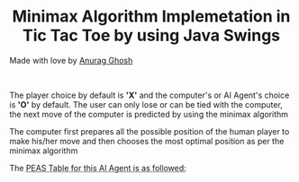 <h1 style="text-align:center;">Minimax Algorithm Implemetation in Tic Tac Toe by using Java Swings</h1>
<p> Made with love by <a href="https://www.linkedin.com/in/anurag-g-a01531198/" target="_blank">Anurag Ghosh</a></p>
</br>
<p> The player choice by default is <b>'X'</b> and the computer's or AI Agent's choice is <b>'O'</b> by default. The user can only lose or can be tied with the computer, the next move of the computer is predicted by using the minimax algorithm </p>
<p> The computer first prepares all the possible position of the human player to make his/her move and then chooses the most optimal position as per the minimax algorithm </p>
<p>
  The <abbr title="Performance measure, Environment, Actuator, Sensor">PEAS Table for this AI Agent is as followed: </abbr>
